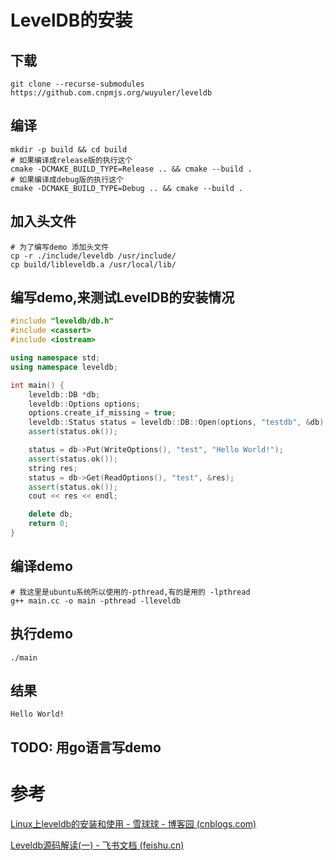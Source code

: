 # LevelDB的安装

## 下载

```shell
git clone --recurse-submodules https://github.com.cnpmjs.org/wuyuler/leveldb
```

## 编译

```shell
mkdir -p build && cd build
# 如果编译成release版的执行这个
cmake -DCMAKE_BUILD_TYPE=Release .. && cmake --build .
# 如果编译成debug版的执行这个
cmake -DCMAKE_BUILD_TYPE=Debug .. && cmake --build .
```

## 加入头文件

```shell
# 为了编写demo 添加头文件
cp -r ./include/leveldb /usr/include/
cp build/libleveldb.a /usr/local/lib/
```

## 编写demo,来测试LevelDB的安装情况

```c++
#include "leveldb/db.h"
#include <cassert>
#include <iostream>

using namespace std;
using namespace leveldb;

int main() {
    leveldb::DB *db;
    leveldb::Options options;
    options.create_if_missing = true;
    leveldb::Status status = leveldb::DB::Open(options, "testdb", &db);
    assert(status.ok());

    status = db->Put(WriteOptions(), "test", "Hello World!");
    assert(status.ok());
    string res;
    status = db->Get(ReadOptions(), "test", &res);
    assert(status.ok());
    cout << res << endl;

    delete db;
    return 0;
}
```

## 编译demo

```shell
# 我这里是ubuntu系统所以使用的-pthread,有的是用的 -lpthread
g++ main.cc -o main -pthread -lleveldb
```

## 执行demo

```shell
./main
```

## 结果

```
Hello World!
```





## TODO: 用go语言写demo



# 参考

[Linux上leveldb的安装和使用 - 雪球球 - 博客园 (cnblogs.com)](https://www.cnblogs.com/xueqiuqiu/p/8268814.html)

[Leveldb源码解读(一) - 飞书文档 (feishu.cn)](https://hardcore.feishu.cn/docs/doccnqc6VrpZk2JXSTcNr3Pq7Eb#bU8SQX)